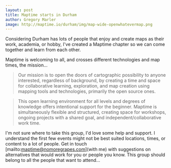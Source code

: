 ```yaml
---
layout: post
title: Maptime starts in Durham
author: Gregory Marler
image: http://maptime.io/durham/img/map-wide-openwhatevermap.png
---
```


Considering Durham has lots of people that enjoy and create maps as their work, academia, or hobby, I've created a Maptime chapter so we can come together and learn from each other.

Maptime is welcoming to all, and crosses different technologies and map times, the mission...

> Our mission is to open the doors of cartographic possibility to anyone interested, regardless of background, by creating a time and space for collaborative learning, exploration, and map creation using mapping tools and technologies, primarily the open source ones. 

> This open learning environment for all levels and degrees of knowledge offers intentional support for the beginner. Maptime is simultaneously flexible and structured, creating space for workshops, ongoing projects with a shared goal, and independent/collaborative work time.

I'm not sure where to take this group, I'd love some help and support. I understand the first few events might not be best suited locations, times, or content to a lot of people. Get in touch [mailto:maptime@nomoregrapes.com](with me) with suggestions on alternatives that would work for you or people you know. This group should belong to all the people that want to attend...